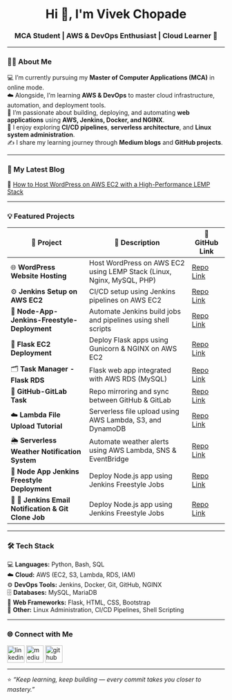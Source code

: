 <h1 align="center">Hi 👋, I'm Vivek Chopade</h1>
<h3 align="center">MCA Student | AWS & DevOps Enthusiast | Cloud Learner 🚀</h3>

---

### 👨‍🎓 About Me
💻 I’m currently pursuing my **Master of Computer Applications (MCA)** in online mode.  
☁️ Alongside, I’m learning **AWS & DevOps** to master cloud infrastructure, automation, and deployment tools.  
🔭 I’m passionate about building, deploying, and automating **web applications** using **AWS, Jenkins, Docker, and NGINX**.  
🧠 I enjoy exploring **CI/CD pipelines**, **serverless architecture**, and **Linux system administration**.  
✍️ I share my learning journey through **Medium blogs** and **GitHub projects**.

---

### 📝 My Latest Blog
📘 [How to Host WordPress on AWS EC2 with a High-Performance LEMP Stack](https://medium.com/@chopadevivek4466/how-to-host-wordpress-on-aws-ec2-with-a-high-performance-lemp-stack-3774803b4544)

---

### 💡 Featured Projects

| 🚀 Project | 💬 Description | 🔗 GitHub Link |
|-------------|----------------|----------------|
| 🌐 **WordPress Website Hosting** | Host WordPress on AWS EC2 using LEMP Stack (Linux, Nginx, MySQL, PHP) | [Repo Link](https://github.com/chopadevivek07/Wordpress-Website-Hosting) |
| ⚙️ **Jenkins Setup on AWS EC2** | CI/CD setup using Jenkins pipelines on AWS EC2 | [Repo Link](https://github.com/chopadevivek07/Jenkins-Setup-on-AWS-EC2) |
| 🧩 **Node-App-Jenkins-Freestyle-Deployment** | Automate Jenkins build jobs and pipelines using shell scripts | [Repo Link](https://github.com/chopadevivek07/Node-App-Jenkins-Freestyle-Deployment) |
| 🐍 **Flask EC2 Deployment** | Deploy Flask apps using Gunicorn & NGINX on AWS EC2 | [Repo Link](https://github.com/chopadevivek07/Flask-EC2-Deployment) |
| 🗂️ **Task Manager - Flask RDS** | Flask web app integrated with AWS RDS (MySQL) | [Repo Link](https://github.com/chopadevivek07/-Task-Manager---Flask-RDS) |
| 🔁 **GitHub-GitLab Task** | Repo mirroring and sync between GitHub & GitLab | [Repo Link](https://github.com/chopadevivek07/Github-Gitlab-Task) |
| ☁️ **Lambda File Upload Tutorial** | Serverless file upload using AWS Lambda, S3, and DynamoDB | [Repo Link](https://github.com/chopadevivek07/Lambda-File-Upload-Tutorial) |
| 🌦️ **Serverless Weather Notification System** | Automate weather alerts using AWS Lambda, SNS & EventBridge | [Repo Link](https://github.com/chopadevivek07/Serverless-Weather-Notification-System) |
| 🧰 **Node App Jenkins Freestyle Deployment** | Deploy Node.js app using Jenkins Freestyle Jobs | [Repo Link](https://github.com/chopadevivek07/Node-App-Jenkins-Freestyle-Deployment) |
| 🧰 **📧 Jenkins Email Notification & Git Clone Job** | Deploy Node.js app using Jenkins Freestyle Jobs | [Repo Link]([[https://github.com/chopadevivek07/Jenkins-Email-Notification-Git-Clone-Job.git]) |

---

### 🛠️ Tech Stack

💻 **Languages:** Python, Bash, SQL  
☁️ **Cloud:** AWS (EC2, S3, Lambda, RDS, IAM)  
⚙️ **DevOps Tools:** Jenkins, Docker, Git, GitHub, NGINX  
🗄️ **Databases:** MySQL, MariaDB  
🎨 **Web Frameworks:** Flask, HTML, CSS, Bootstrap  
🧩 **Other:** Linux Administration, CI/CD Pipelines, Shell Scripting  

---

### 🌐 Connect with Me

<p align="left">
<a href="https://www.linkedin.com/in/vivek-chopade07" target="_blank"><img align="center" src="https://skillicons.dev/icons?i=linkedin" height="40" alt="linkedin"/></a>
<a href="https://medium.com/@chopadevivek4466" target="_blank"><img align="center" src="https://skillicons.dev/icons?i=medium" height="40" alt="medium"/></a>
<a href="https://github.com/chopadevivek07" target="_blank"><img align="center" src="https://skillicons.dev/icons?i=github" height="40" alt="github"/></a>
</p>

---

⭐ *“Keep learning, keep building — every commit takes you closer to mastery.”*  
